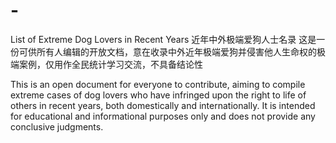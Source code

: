 # -
List of Extreme Dog Lovers in Recent Years 近年中外极端爱狗人士名录
这是一份可供所有人编辑的开放文档，意在收录中外近年极端爱狗并侵害他人生命权的极端案例，仅用作全民统计学习交流，不具备结论性

This is an open document for everyone to contribute, aiming to compile extreme cases of dog lovers who have infringed upon the right to life of others in recent years, both domestically and internationally. It is intended for educational and informational purposes only and does not provide any conclusive judgments.
